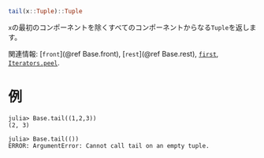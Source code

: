 ```julia
tail(x::Tuple)::Tuple
```

`x`の最初のコンポーネントを除くすべてのコンポーネントからなる`Tuple`を返します。

関連情報: [`front`](@ref Base.front), [`rest`](@ref Base.rest), [`first`](@ref), [`Iterators.peel`](@ref).

# 例

```jldoctest
julia> Base.tail((1,2,3))
(2, 3)

julia> Base.tail(())
ERROR: ArgumentError: Cannot call tail on an empty tuple.
```
